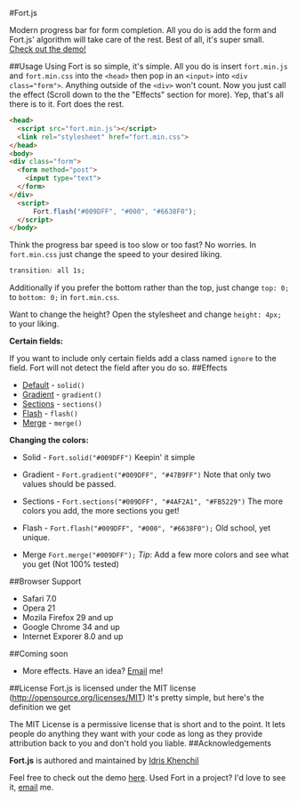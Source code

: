 #Fort.js

Modern progress bar for form completion.
All you do is add the form and Fort.js' algorithm will take care of the rest. Best of all, it's super small. [Check out the demo!](https://idriskhenchil.me/fort)

##Usage
Using Fort is so simple, it's simple. All you do is insert `fort.min.js` and `fort.min.css` into the `<head>` then pop in an `<input>` into `<div class="form">`. Anything outside of the `<div>` won't count. Now you just call the effect (Scroll down to the the "Effects" section for more). Yep, that's all there is to it. Fort does the rest.
```html
<head>
  <script src="fort.min.js"></script>
  <link rel="stylesheet" href="fort.min.css">
</head>
<body>
<div class="form">
  <form method="post">
    <input type="text">
  </form>
</div>
  <script>
      Fort.flash("#009DFF", "#000", "#6638F0");
  </script>
</body>
```


Think the progress bar speed is too slow or too fast? No worries. In `fort.min.css` just change the speed to your desired liking.
```css
transition: all 1s;
```
Additionally if you prefer the bottom rather than the top, just change `top: 0;` to `bottom: 0;` in `fort.min.css`.

Want to change the height? Open the stylesheet and change `height: 4px;` to your liking.

**Certain fields:**

If you want to include only certain fields add a class named `ignore` to the field. Fort will not detect the field after you do so.
##Effects
 * [Default](https://idriskhenchil.me/fort/) - `solid()`
 * [Gradient](https://idriskhenchil.me/fort/gradient) - `gradient()`
 * [Sections](https://idriskhenchil.me/fort/sections) - `sections()`
 * [Flash](https://idriskhenchil.me/fort/flash) - `flash()`
 * [Merge](https://idriskhenchil.me/fort/merge) - `merge()`



**Changing the colors:**
* Solid - `Fort.solid("#009DFF")` Keepin' it simple

* Gradient - `Fort.gradient("#009DFF", "#47B9FF")` Note that only two values should be passed.

* Sections - `Fort.sections("#009DFF", "#4AF2A1", "#FB5229")` The more colors you add, the more sections you get!

* Flash - `Fort.flash("#009DFF", "#000", "#6638F0");` Old school, yet unique.

* Merge `Fort.merge("#009DFF");` *Tip*: Add a few more colors and see what you get (Not 100% tested)

##Browser Support
 * Safari 7.0 
 * Opera 21 
 * Mozila Firefox 29 and up
 * Google Chrome 34 and up
 * Internet Exporer 8.0 and up 
 
##Coming soon
 * More effects. Have an idea? [Email](mailto:idriskhenchil@gmail.com) me!

##License
Fort.js is licensed under the MIT license (http://opensource.org/licenses/MIT)
It's pretty simple, but here's the definition we get

The MIT License is a permissive license that is short and to the point. It lets people do anything they want with your code as long as they provide attribution back to you and don't hold you liable.
##Acknowledgements

**Fort.js** is authored and maintained by [Idris Khenchil](https://idriskhenchil.me)




Feel free to check out the demo [here](https://idriskhenchil.me/fort). Used Fort in a project? I'd love to see it, [email](mailto:idriskhenchil@gmail.com) me.
